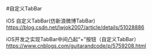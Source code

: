 #自定义TabBar

 iOS 自定义TabBar(仿新浪微博TabBar)
 https://blog.csdn.net/lwjok2007/article/details/51028886

iOS开发之实现TabBar中间凸起“+”按钮（自定义TabBar）
https://www.cnblogs.com/guitarandcode/p/5759208.html
